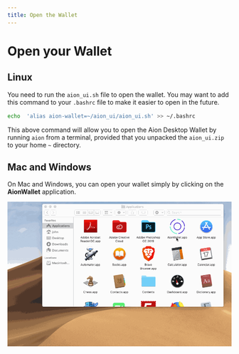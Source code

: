 ```yaml
---
title: Open the Wallet
---
```


# Open your Wallet

## Linux

You need to run the `aion_ui.sh` file to open the wallet. You may want to add this command to your `.bashrc` file to make it easier to open in the future.

```bash
echo  'alias aion-wallet=~/aion_ui/aion_ui.sh' >> ~/.bashrc
```

This above command will allow you to open the Aion Desktop Wallet by running `aion` from a terminal, provided that you unpacked the `aion_ui.zip` to your home `~` directory.

## Mac and Windows

On Mac and Windows, you can open your wallet simply by clicking on the **AionWallet** application.

![Aion Desktop Wallet Homescreen](images/mac-open-wallet.gif)